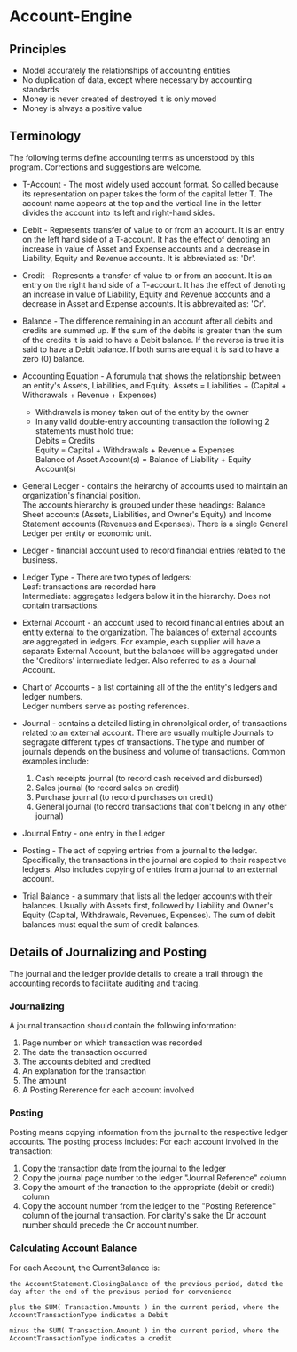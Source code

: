 # Account-Engine

## Principles
- Model accurately the relationships of accounting entities
- No duplication of data, except where necessary by accounting standards
- Money is never created of destroyed it is only moved
- Money is always a positive value

## Terminology
The following terms define accounting terms as understood by this program. Corrections and
suggestions are welcome.

* T-Account - The most widely used account format. So called because its representation on paper
takes the form of the capital letter T. The account name appears at the top and the vertical
line in the letter divides the account into its left and right-hand sides.

* Debit - Represents transfer of value to or from an account. It is an entry on the left hand side
of a T-account. It has the effect of denoting an increase in value of Asset and Expense accounts
and a decrease in Liability, Equity and Revenue accounts. It is abbreviated as: 'Dr'.

* Credit - Represents a transfer of value to or from an account. It is an entry on the right hand
side of a T-account. It has the effect of denoting an increase in value of Liability, Equity and
Revenue accounts and a decrease in Asset and Expense accounts. It is abbrevaited as: 'Cr'.

* Balance - The difference remaining in an account after all debits and credits are summed up. If
the sum of the debits is greater than the sum of the credits it is said to have a Debit balance.
If the reverse is true it is said to have a Debit balance. If both sums are equal it is said to
have a zero (0) balance.

* Accounting Equation - A forumula that shows the relationship between an entity's Assets,
Liabilities, and Equity.
    Assets = Liabilities + (Capital + Withdrawals + Revenue + Expenses)
  * Withdrawals is money taken out of the entity by the owner
  * In any valid double-entry accounting transaction the following 2 statements must hold true:<br>
  Debits = Credits<br>
  Equity = Capital + Withdrawals + Revenue + Expenses<br>
  Balance of Asset Account(s) = Balance of Liability + Equity Account(s)

* General Ledger - contains the heirarchy of accounts used to maintain an organization's financial position.<br>
The accounts hierarchy is grouped under these headings: Balance Sheet accounts (Assets, 
Liabilities, and Owner's Equity) and Income Statement accounts (Revenues and Expenses). There is
a single General Ledger per entity or economic unit.

* Ledger - financial account used to record financial entries related to the business.

* Ledger Type - There are two types of ledgers:<br>
  Leaf: transactions are recorded here<br>
  Intermediate: aggregates  ledgers below it in the hierarchy. Does not contain transactions.

* External Account - an account used to record financial entries about an entity external to
the organization. The balances of external accounts are aggregated in ledgers.
For example, each supplier will have a separate External Account, but the balances will be
aggregated under the 'Creditors' intermediate ledger.
Also referred to as a Journal Account.

* Chart of Accounts - a list containing all of the the entity's ledgers and ledger numbers.<br>
Ledger numbers serve as posting references.

* Journal - contains a detailed listing,in chronolgical order, of transactions related to
an external account. There are usually multiple Journals to segragate different types of
transactions. The type and number of journals depends on the business and volume of transactions.
Common examples include:
    1. Cash receipts journal (to record cash received and disbursed)
    2. Sales journal (to record sales on credit)
    3. Purchase journal (to record purchases on credit)
    4. General journal (to record transactions that don't belong in any other journal)

* Journal Entry - one entry in the Ledger

* Posting - The act of copying entries from a journal to the ledger. Specifically, the
transactions in the journal are copied to their respective ledgers. Also includes copying of entries from a journal to an external account.

* Trial Balance - a summary that lists all the ledger accounts with their balances. Usually
with Assets first, followed by Liability and Owner's Equity (Capital, Withdrawals, Revenues,
Expenses). The sum of debit balances 
must equal the sum of credit balances.

## Details of Journalizing and Posting
The journal and the ledger provide details to create a trail through the accounting records
to facilitate auditing and tracing.

### Journalizing
A journal transaction should contain the  following information:
   1. Page number on which transaction was recorded
   2. The date the transaction occurred
   3. The accounts debited and credited
   4. An explanation for the transaction
   5. The amount
   6. A Posting Rererence for each account involved

### Posting
Posting means copying information from the journal to the respective ledger accounts. The
posting process includes:
For each account involved in the transaction:
   1. Copy the transaction date from the journal to the ledger
   2. Copy the journal page number to the ledger "Journal Reference" column
   3. Copy the amount of the tranaction to the appropriate (debit or credit) column
   4. Copy the account number from the ledger to the "Posting Reference" column of
      the journal transaction. For clarity's sake the Dr account number should precede
      the Cr account number.

### Calculating Account Balance
For each Account, the CurrentBalance is:

    the AccountStatement.ClosingBalance of the previous period, dated the day after the end of the previous period for convenience

    plus the SUM( Transaction.Amounts ) in the current period, where the AccountTransactionType indicates a Debit

    minus the SUM( Transaction.Amount ) in the current period, where the AccountTransactionType indicates a credit

